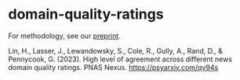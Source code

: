# domain-quality-ratings

For methodology, see our [preprint](https://psyarxiv.com/qy94s).

Lin, H., Lasser, J., Lewandowsky, S., Cole, R., Gully, A., Rand, D., & Pennycook, G. (2023). High level of agreement across different news domain quality ratings. PNAS Nexus. https://psyarxiv.com/qy94s

